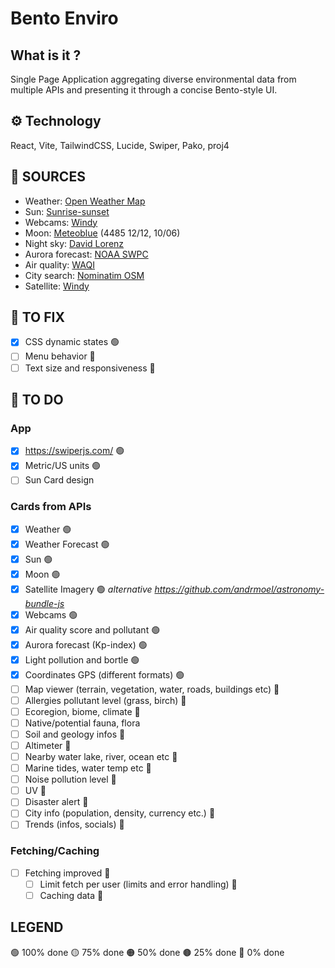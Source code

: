 # Bento Enviro

## What is it ?
Single Page Application aggregating diverse environmental data from multiple APIs and presenting it through a concise Bento-style UI.

## ⚙️ Technology
React, Vite, TailwindCSS, Lucide, Swiper, Pako, proj4

## 🔗 SOURCES
- Weather: [Open Weather Map](https://openweathermap.org/)
- Sun: [Sunrise-sunset](https://sunrise-sunset.org/)
- Webcams: [Windy](https://www.windy.com/)
- Moon: [Meteoblue](https://www.meteoblue.com/) (4485 12/12, 10/06)
- Night sky: [David Lorenz](https://djlorenz.github.io/astronomy/lp2022/)
- Aurora forecast: [NOAA SWPC](https://www.swpc.noaa.gov/)
- Air quality: [WAQI](https://waqi.info/)
- City search: [Nominatim OSM](https://nominatim.org/)
- Satellite: [Windy](https://www.windy.com/)

## 🔧 TO FIX
- [x] CSS dynamic states 🟢
- [ ] Menu behavior 🔴
- [ ] Text size and responsiveness 🔴

## 🔳 TO DO
### App
- [x] https://swiperjs.com/ 🟢
- [x] Metric/US units 🟢
- [ ] Sun Card design
### Cards from APIs
- [x] Weather 🟢
- [x] Weather Forecast 🟢
- [x] Sun 🟢
- [x] Moon 🟢
- [x] Satellite Imagery 🟢 _alternative https://github.com/andrmoel/astronomy-bundle-js_
- [x] Webcams 🟢
- [x] Air quality score and pollutant 🟢
- [x] Aurora forecast (Kp-index) 🟢
- [x] Light pollution and bortle 🟢
- [x] Coordinates GPS (different formats) 🟢
- [ ] Map viewer (terrain, vegetation, water, roads, buildings etc) 🔴
- [ ] Allergies pollutant level (grass, birch) 🔴
- [ ] Ecoregion, biome, climate 🔴
- [ ] Native/potential fauna, flora
- [ ] Soil and geology infos 🔴
- [ ] Altimeter 🔴
- [ ] Nearby water lake, river, ocean etc 🔴
- [ ] Marine tides, water temp etc 🔴
- [ ] Noise pollution level 🔴
- [ ] UV 🔴
- [ ] Disaster alert 🔴
- [ ] City info (population, density, currency etc.) 🔴
- [ ] Trends (infos, socials) 🔴

### Fetching/Caching
- [ ] Fetching improved 🔴
    - [ ] Limit fetch per user (limits and error handling) 🔴
    - [ ] Caching data 🔴

## LEGEND
🟢 100% done
🟡 75% done
🟠 50% done
🟤 25% done
🔴 0% done
